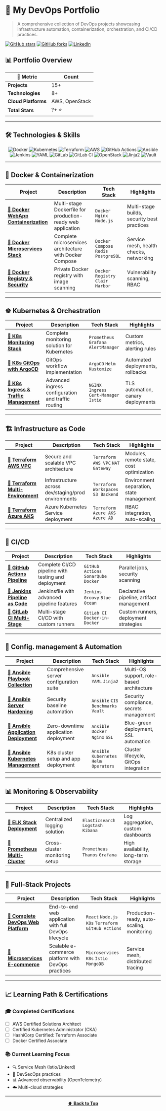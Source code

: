 # 🚀 My DevOps Portfolio

> A comprehensive collection of DevOps projects showcasing infrastructure automation, containerization, orchestration, and CI/CD practices.

[![GitHub stars](https://img.shields.io/github/stars/faresmergui/my-devops-portfolio?style=social)](https://github.com/faresmergui/my-devops-portfolio/stargazers)
[![GitHub forks](https://img.shields.io/github/forks/faresmergui/my-devops-portfolio?style=social)](https://github.com/username/devops-portfolio/network)
[![LinkedIn](https://img.shields.io/badge/LinkedIn-Connect-blue)](https://www.linkedin.com/in/fares-mergui/)

## 📊 Portfolio Overview

| 🎯 **Metric** | **Count** |
|---------------|-----------|
| **Projects** | 15+ |
| **Technologies** | 8+ |
| **Cloud Platforms** | AWS, OpenStack |
| **Total Stars** | ?+ ⭐ |

---

## 🛠️ Technologies & Skills

<div align="center">

![Docker](https://img.shields.io/badge/Docker-2496ED?style=for-the-badge&logo=docker&logoColor=white)
![Kubernetes](https://img.shields.io/badge/Kubernetes-326CE5?style=for-the-badge&logo=kubernetes&logoColor=white)
![Terraform](https://img.shields.io/badge/Terraform-7B42BC?style=for-the-badge&logo=terraform&logoColor=white)
![AWS](https://img.shields.io/badge/AWS-FF9900?style=for-the-badge&logo=amazonaws&logoColor=white)
![GitHub Actions](https://img.shields.io/badge/GitHub_Actions-2088FF?style=for-the-badge&logo=github-actions&logoColor=white)
![Ansible](https://img.shields.io/badge/Ansible-EE0000?style=for-the-badge&logo=ansible&logoColor=white)
![Jenkins](https://img.shields.io/badge/Jenkins-D24939?style=for-the-badge&logo=jenkins&logoColor=white)
![YAML](https://img.shields.io/badge/YAML-CB171E?style=for-the-badge&logo=yaml&logoColor=white)
![GitLab](https://img.shields.io/badge/GitLab-FCA326?style=for-the-badge&logo=gitlab&logoColor=white)
![GitLab CI](https://img.shields.io/badge/GitLab_CI-FCA326?style=for-the-badge&logo=gitlab&logoColor=white)
![OpenStack](https://img.shields.io/badge/OpenStack-ED1944?style=for-the-badge&logo=openstack&logoColor=white)
![Jinja2](https://img.shields.io/badge/Jinja2-B41717?style=for-the-badge&logo=jinja&logoColor=white)
![Vault](https://img.shields.io/badge/Vault-000000?style=for-the-badge&logo=vault&logoColor=white)

</div>

---

## 🐳 Docker & Containerization

| **Project** | **Description** | **Tech Stack** | **Highlights** |
|-------------|-----------------|-----------------|----------------|
| **[🔗 Docker WebApp Containerization](https://github.com/username/docker-webapp-containerization)** | Multi-stage Dockerfile for production-ready web application | `Docker` `Nginx` `Node.js` | Multi-stage builds, security best practices |
| **[🔗 Docker Microservices Stack](https://github.com/username/docker-microservices-stack)** | Complete microservices architecture with Docker Compose | `Docker Compose` `Redis` `PostgreSQL` | Service mesh, health checks, networking |
| **[🔗 Docker Registry & Security](https://github.com/username/docker-registry-security)** | Private Docker registry with image scanning | `Docker Registry` `Clair` `Harbor` | Vulnerability scanning, RBAC |

---

## ☸️ Kubernetes & Orchestration

| **Project** | **Description** | **Tech Stack** | **Highlights** |
|-------------|-----------------|-----------------|----------------|
| **[🔗 K8s Monitoring Stack](https://github.com/username/k8s-monitoring-stack)** | Complete monitoring solution for Kubernetes | `Prometheus` `Grafana` `AlertManager` | Custom metrics, alerting rules |
| **[🔗 K8s GitOps with ArgoCD](https://github.com/username/k8s-gitops-argocd)** | GitOps workflow implementation | `ArgoCD` `Helm` `Kustomize` | Automated deployments, rollbacks |
| **[🔗 K8s Ingress & Traffic Management](https://github.com/username/k8s-ingress-traffic)** | Advanced ingress configuration and traffic routing | `NGINX Ingress` `Cert-Manager` `Istio` | TLS automation, canary deployments |

---

## 🏗️ Infrastructure as Code

| **Project** | **Description** | **Tech Stack** | **Highlights** |
|-------------|-----------------|-----------------|----------------|
| **[🔗 Terraform AWS VPC](https://github.com/username/terraform-aws-vpc)** | Secure and scalable VPC architecture | `Terraform` `AWS VPC` `NAT Gateway` | Modules, remote state, cost optimization |
| **[🔗 Terraform Multi-Environment](https://github.com/username/terraform-multi-env)** | Infrastructure across dev/staging/prod environments | `Terraform` `Workspaces` `S3 Backend` | Environment separation, state management |
| **[🔗 Terraform Azure AKS](https://github.com/username/terraform-azure-aks)** | Azure Kubernetes Service deployment | `Terraform` `Azure AKS` `Azure AD` | RBAC integration, auto-scaling |

---

## 🔄 CI/CD

| **Project** | **Description** | **Tech Stack** | **Highlights** |
|-------------|-----------------|-----------------|----------------|
| **[🔗 GitHub Actions Pipeline](https://github.com/username/github-actions-pipeline)** | Complete CI/CD pipeline with testing and deployment | `GitHub Actions` `SonarQube` `Docker` | Parallel jobs, security scanning |
| **[🔗 Jenkins Pipeline as Code](https://github.com/username/jenkins-pipeline-code)** | Jenkinsfile with advanced pipeline features | `Jenkins` `Groovy` `Blue Ocean` | Declarative pipeline, artifact management |
| **[🔗 GitLab CI Multi-Stage](https://github.com/username/gitlab-ci-multistage)** | Multi-stage CI/CD with custom runners | `GitLab CI` `Docker-in-Docker` | Custom runners, deployment strategies |

---

## 🔄 Config. management & Automation

| **Project** | **Description** | **Tech Stack** | **Highlights** |
|-------------|-----------------|-----------------|----------------|
| **[🔗 Ansible Playbook Collection](https://github.com/username/ansible-playbook-collection)** | Comprehensive server configuration suite | `Ansible` `YAML` `Jinja2` | Multi-OS support, role-based architecture |
| **[🔗 Ansible Server Hardening](https://github.com/username/ansible-server-hardening)** | Security baseline automation | `Ansible` `CIS Benchmarks` `Vault` | Security compliance, secrets management |
| **[🔗 Ansible Application Deployment](https://github.com/username/ansible-app-deployment)** | Zero-downtime application deployment | `Ansible` `Docker` `Nginx` `SSL` | Blue-green deployment, SSL automation |
| **[🔗 Ansible Kubernetes Management](https://github.com/username/ansible-k8s-management)** | K8s cluster setup and app deployment | `Ansible` `Kubernetes` `Helm` `Operators` | Cluster lifecycle, GitOps integration |

---

## 📊 Monitoring & Observability

| **Project** | **Description** | **Tech Stack** | **Highlights** |
|-------------|-----------------|-----------------|----------------|
| **[🔗 ELK Stack Deployment](https://github.com/username/elk-stack-deployment)** | Centralized logging solution | `Elasticsearch` `Logstash` `Kibana` | Log aggregation, custom dashboards |
| **[🔗 Prometheus Multi-Cluster](https://github.com/username/prometheus-multicluster)** | Cross-cluster monitoring setup | `Prometheus` `Thanos` `Grafana` | High availability, long-term storage |

---

## 🌟 Full-Stack Projects

| **Project** | **Description** | **Tech Stack** | **Highlights** |
|-------------|-----------------|-----------------|----------------|
| **[🔗 Complete DevOps Web Platform](https://github.com/username/complete-devops-platform)** | End-to-end web application with full DevOps lifecycle | `React` `Node.js` `K8s` `Terraform` `GitHub Actions` | Production-ready, auto-scaling, monitoring |
| **[🔗 Microservices E-commerce](https://github.com/username/microservices-ecommerce)** | Scalable e-commerce platform with DevOps practices | `Microservices` `K8s` `Istio` `MongoDB` | Service mesh, distributed tracing |

---

## 📈 Learning Path & Certifications

### 🎓 **Completed Certifications**
- [ ] AWS Certified Solutions Architect
- [ ] Certified Kubernetes Administrator (CKA)
- [ ] HashiCorp Certified: Terraform Associate
- [ ] Docker Certified Associate

### 📚 **Current Learning Focus**
- 🔍 Service Mesh (Istio/Linkerd)
- 🔐 DevSecOps practices
- 📊 Advanced observability (OpenTelemetry)
- ☁️ Multi-cloud strategies

---

<div align="center">

[⬆️ **Back to Top**](#my-devops-portfolio)

</div>
